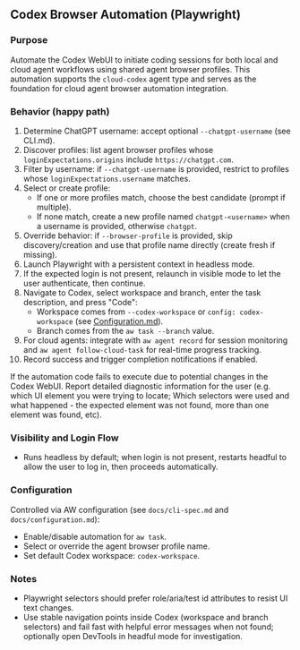 ## Codex Browser Automation (Playwright)

### Purpose

Automate the Codex WebUI to initiate coding sessions for both local and cloud agent workflows using shared agent browser profiles. This automation supports the `cloud-codex` agent type and serves as the foundation for cloud agent browser automation integration.

### Behavior (happy path)

1. Determine ChatGPT username: accept optional `--chatgpt-username` (see CLI.md).
2. Discover profiles: list agent browser profiles whose `loginExpectations.origins` include `https://chatgpt.com`.
3. Filter by username: if `--chatgpt-username` is provided, restrict to profiles whose `loginExpectations.username` matches.
4. Select or create profile:
   - If one or more profiles match, choose the best candidate (prompt if multiple).
   - If none match, create a new profile named `chatgpt-<username>` when a username is provided, otherwise `chatgpt`.
5. Override behavior: if `--browser-profile` is provided, skip discovery/creation and use that profile name directly (create fresh if missing).
6. Launch Playwright with a persistent context in headless mode.
7. If the expected login is not present, relaunch in visible mode to let the user authenticate, then continue.
8. Navigate to Codex, select workspace and branch, enter the task description, and press "Code":
   - Workspace comes from `--codex-workspace` or `config: codex-workspace` (see [Configuration.md](../Configuration.md)).
   - Branch comes from the `aw task --branch` value.
9. For cloud agents: integrate with `aw agent record` for session monitoring and `aw agent follow-cloud-task` for real-time progress tracking.
10. Record success and trigger completion notifications if enabled.

If the automation code fails to execute due to potential changes in the Codex WebUI. Report detailed diagnostic information for the user (e.g. which UI element you were trying to locate; Which selectors were used and what happened - the expected element was not found, more than one element was found, etc).

### Visibility and Login Flow

- Runs headless by default; when login is not present, restarts headful to allow the user to log in, then proceeds automatically.

### Configuration

Controlled via AW configuration (see `docs/cli-spec.md` and `docs/configuration.md`):

- Enable/disable automation for `aw task`.
- Select or override the agent browser profile name.
- Set default Codex workspace: `codex-workspace`.

### Notes

- Playwright selectors should prefer role/aria/test id attributes to resist UI text changes.
- Use stable navigation points inside Codex (workspace and branch selectors) and fail fast with helpful error messages when not found; optionally open DevTools in headful mode for investigation.
